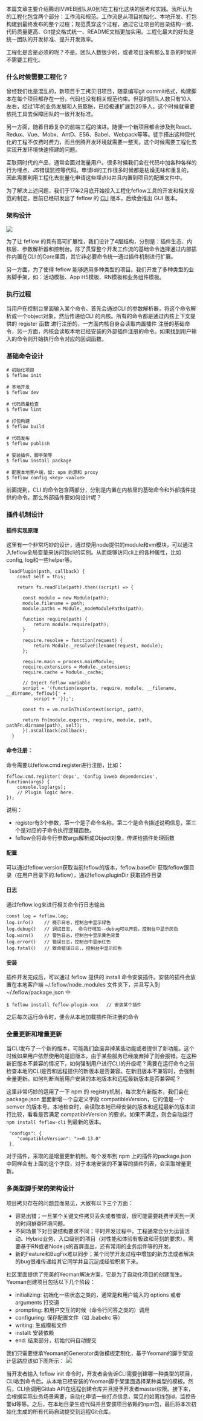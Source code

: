 本篇文章主要介绍腾讯IVWEB团队从0到1在工程化这块的思考和实践。我所认为的工程化包含两个部分：工作流和规范。工作流是从项目初始化、本地开发、打包构建到最终发布的整个过程；规范贯穿这个过程，通过它让项目的目录结构一致、代码质量更高、Git提交格式统一、README文档更加实用。工程化最大的好处是统一团队的开发标准、提升开发效率。

工程化是否是必须的呢？不是。团队人数很少的，或者项目没有那么复杂的时候并不需要工程化。

### 什么时候需要工程化？
曾经我们也是混乱的，新项目手工拷贝旧项目，随意编写git commit格式，构建脚本在每个项目都存在一份，代码也没有相关规范约束。但那时团队人数只有10人左右，经过1年的业务发展和人员膨胀，已经极速扩展到20多人。这个时候就需要依托工具去保障团队的一致开发标准。

另一方面，随着日趋复杂的前端工程的演进。随便一个新项目都会涉及到React、Redux、Vue、Mobx、AntD、ES6、Babel、Webpack等等。徒手搭出这种现代化的工程不仅费时费力，而且倒腾开发环境就需要一整天。这个时候需要工程化去实现开发环境快速搭建的问题。

互联网时代的产品，通常会面对海量用户。很多时候我们会在代码中加各种各样的行为埋点、JS错误监控等代码。申请Id的工作很多时候都是枯燥无味和重复的，因此需要利用工程化去批量化申请这些埋点Id并且内置到项目的配置文件中。

为了解决上述问题，我们于17年2月底开始投入工程化feflow工具的开发和相关规范的制定，目前已经研发出了 feflow 的 [CLI](https://github.com/feflow/feflow) 版本，后续会推出 GUI 版本。

### 架构设计
![](https://user-gold-cdn.xitu.io/2018/2/8/1617621e74c41e6c?w=1528&h=780&f=jpeg&s=130447)

为了让 feflow 的具有高可扩展性，我们设计了4层结构，分别是：插件生态、内核层、参数解析器和控制台。除了贯穿整个开发工作流的基础命令选择通过内部插件内置在CLI 的Core里面，其它非必要命令统一通过插件机制进行扩展。

另一方面，为了使得 feflow 能够适用多种类型的项目。我们开发了多种类型的业务脚手架，如：活动模板、App H5模板、RN模板和业务组件模板。

### 执行过程
当用户在控制台里面输入某个命令。首先会通过CLI 的参数解析器，将这个命令解析成一个object对象，然后传递给CLI 的内核。所有的命令都是通过内核上下文提供的 register 函数 进行注册的，一方面内核自身会读取内置插件 注册的基础命令，另一方面，内核会读取本地已经安装的外部插件注册的命令。如果找到用户输入的命令则开始执行命令对应的回调函数。


### 基础命令设计
```
# 初始化项目
$ feflow init

# 本地开发
$ feflow dev

# 代码质量检查
$ feflow lint

# 打包构建
$ feflow build

# 代码发布
$ feflow publish

# 安装插件、脚手架等
$ feflow install package

# 配置本地客户端，如: npm 的源和 proxy
$ feflow config <key> <value>
```

前面提到，CLI 的命令包含两部分，分别是内置在内核里的基础命令和外部插件提供的命令。那么外部插件要如何设计呢？

### 插件机制设计
#### 插件实现原理
这里有一个非常巧妙的设计，通过使用node提供的module和vm模块，可以通注入feflow全局变量来访问到cli的实例。从而能够访问cli上的各种属性，比如config, log和一些helper等。
```
 loadPlugin(path, callback) {
    const self = this;

    return fs.readFile(path).then((script) => {

      const module = new Module(path);
      module.filename = path;
      module.paths = Module._nodeModulePaths(path);

      function require(path) {
          return module.require(path);
      }

      require.resolve = function(request) {
          return Module._resolveFilename(request, module);
      };

      require.main = process.mainModule;
      require.extensions = Module._extensions;
      require.cache = Module._cache;

      // Inject feflow variable
      script = '(function(exports, require, module, __filename, __dirname, feflow){' +
          script + '});';

      const fn = vm.runInThisContext(script, path);

      return fn(module.exports, require, module, path, pathFn.dirname(path), self);
      }).asCallback(callback);
  }
```

#### 命令注册：

命令需要以feflow.cmd.register进行注册，比如：

```
feflow.cmd.register('deps', 'Config ivweb dependencies', function(args) {
    console.log(args);
    // Plugin logic here.
});
```

说明：
* register有3个参数，第一个是子命令名称，第二个是命令描述说明信息，第三个是对应的子命令执行逻辑函数。
* feflow会将命令行参数args解析成Object对象，传递给插件处理函数

#### 配置
可以通过feflow.version获取当前feflow的版本，feflow.baseDir 获取feflow跟目录（在用户目录下的.feflow），通过feflow.pluginDir 获取插件目录

#### 日志
通过feflow.log来进行相关命令行日志输出

```
const log = feflow.log;
log.info()    // 提示日志，控制台中显示绿色
log.debug()   // 调试日志,  命令行增加--debug可以开启，控制台中显示灰色
log.warn()    // 警告日志，控制台中显示黄色背景
log.error()   // 错误日志，控制台中显示红色
log.fatal()   // 致命错误日志，，控制台中显示红色
```

#### 安装
插件开发完成后，可以通过 feflow 提供的 install 命令安装插件。安装的插件会放置在本地客户端 ~/.feflow/node_modules 文件夹下，并且写入到 ~/.feflow/package.json 中
```
$ feflow install feflow-plugin-xxx   // 安装某个插件
```
之后每次运行命令时，便会从本地加载插件所注册的命令

### 全量更新和增量更新
当CLI发布了一个新的版本，可能我们会废弃掉某些功能或者提供了新功能。这个时候如果用户依然使用的是旧版本，由于某些服务已经废弃掉了则会报错。在这种新旧版本不兼容的情况下，如何强制用户进行CLI的升级呢？需要在运行命令之前检查本地的CLI是否和远程提供的新版本是否兼容。在新旧版本不兼容时，会强制全量更新。如何判断当前用户安装的本地版本和远程最新版本是否兼容呢？

这里非常巧妙的运用了一下 npm 的 registry机制，每次发布新版本，我们会在 package.json 里面新增一个自定义字段 compatibleVersion，它的值是一个 semver 的版本号。本地检查时，会读取本地已经安装的版本和远程最新的版本进行比较，看看是否满足 compatibleVersion 的要求。如果不满足，则会自动运行 `npm install feflow-cli` 到最新的版本。

```
 "configs": {
    "compatibleVersion": ">=0.13.0"
 },
```

对于插件，采取的是增量更新机制。每个发布到 npm 上的插件的package.json 中同样会有上面的这个字段，对于本地安装的不兼容的插件列表，会采取增量更新。


### 多类型脚手架的架构设计
项目拷贝存在的问题显而易见，大致有以下三个方面：
- 容易出错；一旦某个关键文件拷贝丢失或者错误，很可能需要耗费半天到一天的时间排查环境问题。
- 不同场景下对目录结构要求不同；平时开发过程中，工程通常会分为运营活动、Hybrid业务、入口级别的项目（对性能和体验有极致和苛刻的要求）。需要基于RN或者Node.js的首屏直出，还有常用的业务组件等的开发。
- 新的Feature和BugFix难以同步；某个同学开发过程中增加的新方法或者解决的bug很难传递给其它同学并且沉淀成经验积累下来。

社区里面提供了完美的Yeoman解决方案，它是为了自动化项目的创建而生。Yeoman创建项目包括以下几个阶段：
- initializing:  初始化一些状态之类的，通常是和用户输入的 options 或者 arguments 打交道
- prompting: 和用户交互的时候（命令行问答之类的）调用
- configuring: 保存配置文件（如 .babelrc 等）
- writing: 生成模板文件
- install: 安装依赖
- end:  结束部分，初始代码自动提交

我们只需要继承Yeoman的Generator类做模板定制化，基于Yeoman的脚手架设计思路应该如下图所示：
![](https://user-gold-cdn.xitu.io/2018/2/9/1617652fedf854c9?w=1274&h=596&f=jpeg&s=59931)

当开发者输入 feflow init 命令时，开发者会告诉CLI需要创建哪一种类型的项目，CLI收到命令后。从本地已经安装的Yeoman脚手架里面选择某种类型的模板。然后，CLI会调用Gitlab API在远程创建仓库并且授予开发者master权限。接下来，会根据实际业务场景需要，自动化申请一些打点信息，常见的如离线包id，监控告警id等等。之后，在本地目录生成代码并且安装项目依赖的npm包，最后将本次初始化生成的所有代码自动提交到远程Git仓库。
